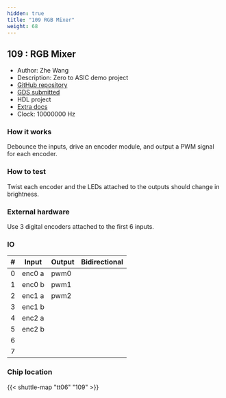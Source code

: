 ```yaml
---
hidden: true
title: "109 RGB Mixer"
weight: 68
---
```


## 109 : RGB Mixer

* Author: Zhe Wang
* Description: Zero to ASIC demo project
* [GitHub repository](https://github.com/zhwa/zeroasic)
* [GDS submitted](https://github.com/zhwa/zeroasic/actions/runs/8593557831)
* HDL project
* [Extra docs](None)
* Clock: 10000000 Hz

<!---

This file is used to generate your project datasheet. Please fill in the information below and delete any unused
sections.

You can also include images in this folder and reference them in the markdown. Each image must be less than
512 kb in size, and the combined size of all images must be less than 1 MB.
-->


### How it works

Debounce the inputs, drive an encoder module, and output a PWM signal for each encoder.

### How to test

Twist each encoder and the LEDs attached to the outputs should change in brightness.

### External hardware

Use 3 digital encoders attached to the first 6 inputs.


### IO

| # | Input          | Output         | Bidirectional   |
| - | -------------- | -------------- | --------------- |
| 0 | enc0 a | pwm0 |  |
| 1 | enc0 b | pwm1 |  |
| 2 | enc1 a | pwm2 |  |
| 3 | enc1 b |  |  |
| 4 | enc2 a |  |  |
| 5 | enc2 b |  |  |
| 6 |  |  |  |
| 7 |  |  |  |

### Chip location

{{< shuttle-map "tt06" "109" >}}
